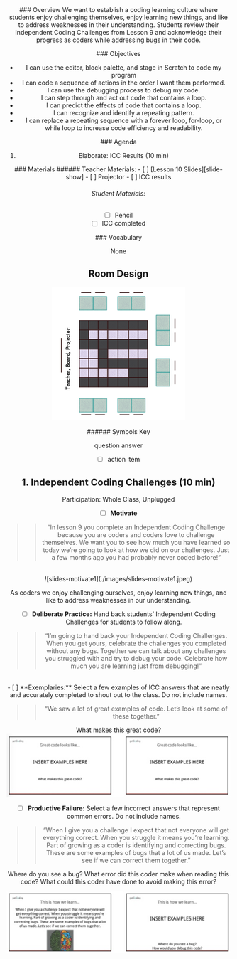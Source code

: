 <header class='header' title='ICC Review' subtitle='Lesson 10 Part 1'/>

<notable>
<iconp src='/icons/activity.png'>### Overview</iconp>
We want to establish a coding learning culture where students enjoy challenging themselves, enjoy learning new things, and like to address weaknesses in their understanding. Students review their Independent Coding Challenges from Lesson 9 and acknowledge their progress as coders while addressing bugs in their code.

<iconp src='/icons/objectives.png'>### Objectives</iconp>
- I can use the editor, block palette, and stage in Scratch to code my program
- I can code a sequence of actions in the order I want them performed.
- I can use the debugging process to debug my code.
- I can step through and act out code that contains a loop.
- I can predict the effects of code that contains a loop.
- I can recognize and identify a repeating pattern.
- I can replace a repeating sequence with a forever loop, for-loop, or while loop to increase code efficiency and readability.

<iconp src='/icons/agenda.png'>### Agenda</iconp>
1. Elaborate: ICC Results (10 min)

<note>
<iconp src='/icons/materials.png'>### Materials</iconp>
###### Teacher Materials:
- [ ] [Lesson 10 Slides][slide-show]
- [ ] Projector
- [ ] ICC results

###### Student Materials:
- [ ] Pencil
- [ ] ICC completed

<iconp src='/icons/vocab.png'>### Vocabulary</iconp>

None
</note>

<pagebreak/>

## Room Design

![room](./images/desk-setup_unplugged.png)

<note borderLeft='2px solid green' mt='2em'>
###### Symbols Key

<iconp ml='1.65em' type='question'>question</iconp>
<iconp ml='1.65em' type='answer'>answer</iconp>
- [ ] action item
</note>

## 1. Independent Coding Challenges (10 min)
Participation: Whole Class, Unplugged

- [ ] **Motivate**

> > “In lesson 9 you complete an Independent Coding Challenge because you are coders and coders love to challenge themselves. We want you to see how much you have learned so today we’re going to look at how we did on our challenges. Just a few months ago you had probably never coded before!”
<br/>
![slides-motivate1](./images/slides-motivate1.jpeg)

<note type='key' title='Key Point:'>As coders we enjoy challenging ourselves, enjoy learning new things, and like to address weaknesses in our understanding.</note>

- [ ] **Deliberate Practice:** Hand back students’ Independent Coding Challenges for students to follow along.

> > “I’m going to hand back your Independent Coding Challenges. When you get yours, celebrate the challenges you completed without any bugs. Together we can talk about any challenges you struggled with and try to debug your code. Celebrate how much you are learning just from debugging!”

<br/>
- [ ] **Exemplaries:** Select a few examples of ICC answers that are neatly and accurately completed to shout out to the class.  Do not include names.

> > “We saw a lot of great examples of code. Let’s look at some of these together.”

<iconp type='question'>What makes this great code?</iconp>
![slides-exemplaries](./images/slides-exemplaries.jpeg)

- [ ] **Productive Failure:** Select a few incorrect answers that represent common errors. Do not include names.

> > “When I give you a challenge I expect that not everyone will get everything correct. When you struggle it means you’re learning. Part of growing as a coder is identifying and correcting bugs. These are some examples of bugs that a lot of us made. Let’s see if we can correct them together.”

<iconp type='question'>Where do you see a bug?</iconp>
<iconp type='question'>What error did this coder make when reading this code?</iconp>
<iconp type='question'>What could this coder have done to avoid making this error?</iconp>

![slides-productive-failure](./images/slides-productive-failure.jpeg)


</notable>

[slide-show]: https://docs.google.com/presentation/d/1FYKb6QpjKcpymzLRw4CAEs_r0DKZ5RElQh8bizPxPsc/edit?usp=sharing
